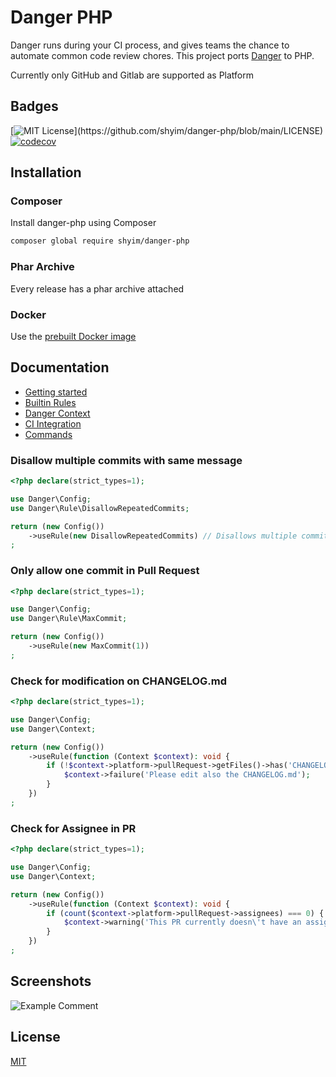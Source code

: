 # Danger PHP

Danger runs during your CI process, and gives teams the chance to automate common code review chores.
This project ports [Danger](https://danger.systems/ruby/) to PHP.

Currently only GitHub and Gitlab are supported as Platform


## Badges

[![MIT License](https://img.shields.io/apm/l/atomic-design-ui.svg?)](https://github.com/shyim/danger-php/blob/main/LICENSE)
[![codecov](https://codecov.io/gh/shyim/danger-php/branch/main/graph/badge.svg)](https://codecov.io/gh/shyim/danger-php)


## Installation

### Composer

Install danger-php using Composer

```bash 
composer global require shyim/danger-php
```

### Phar Archive

Every release has a phar archive attached

### Docker

Use the [prebuilt Docker image](https://github.com/users/shyim/packages/container/package/danger-php)

## Documentation

- [Getting started](./docs/getting_started.md)
- [Builtin Rules](./docs/builtin-rules.md)
- [Danger Context](./docs/context.md)
- [CI Integration](./docs/ci.md)
- [Commands](./docs/commands.md)

### Disallow multiple commits with same message

```php
<?php declare(strict_types=1);

use Danger\Config;
use Danger\Rule\DisallowRepeatedCommits;

return (new Config())
    ->useRule(new DisallowRepeatedCommits) // Disallows multiple commits with the same message
;
```

### Only allow one commit in Pull Request

```php
<?php declare(strict_types=1);

use Danger\Config;
use Danger\Rule\MaxCommit;

return (new Config())
    ->useRule(new MaxCommit(1))
;


```

### Check for modification on CHANGELOG.md

```php
<?php declare(strict_types=1);

use Danger\Config;
use Danger\Context;

return (new Config())
    ->useRule(function (Context $context): void {
        if (!$context->platform->pullRequest->getFiles()->has('CHANGELOG.md')) {
            $context->failure('Please edit also the CHANGELOG.md');
        }
    })
;

```

### Check for Assignee in PR

```php
<?php declare(strict_types=1);

use Danger\Config;
use Danger\Context;

return (new Config())
    ->useRule(function (Context $context): void {
        if (count($context->platform->pullRequest->assignees) === 0) {
            $context->warning('This PR currently doesn\'t have an assignee');
        }
    })
;

```

## Screenshots

![Example Comment](https://i.imgur.com/e2OEChE.png)


## License

[MIT](https://choosealicense.com/licenses/mit/)

  
